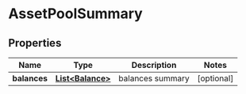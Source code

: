

# AssetPoolSummary


## Properties

| Name | Type | Description | Notes |
|------------ | ------------- | ------------- | -------------|
|**balances** | [**List&lt;Balance&gt;**](Balance.md) | balances summary |  [optional] |



